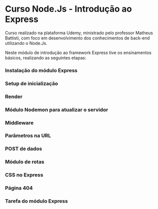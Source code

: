 # Curso Node.Js - Introdução ao Express
Curso realizado na plataforma Udemy, ministrado pelo professor Matheus Battisti, com foco em desenvolvimento dos conhecimentos de back-end utilizando o Node.Js.

Neste módulo de introdução ao framework Express tive os ensinamentos básicos, realizando as seguintes etapas:
### Instalação do módulo Express
### Setup de inicialização
### Render
### Módulo Nodemon para atualizar o servidor
### Middleware
### Parâmetros na URL
### POST de dados
### Módulo de rotas
### CSS no Express
### Página 404
### Tarefa do módulo Express

